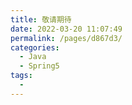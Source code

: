 ```yaml
---
title: 敬请期待
date: 2022-03-20 11:07:49
permalink: /pages/d867d3/
categories:
  - Java
  - Spring5
tags:
  - 
---
```

